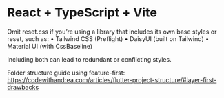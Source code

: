 # React + TypeScript + Vite

Omit reset.css if you’re using a library that includes its own base styles or reset, such as:
	•	Tailwind CSS (Preflight)
	•	DaisyUI (built on Tailwind)
	•	Material UI (with CssBaseline)

Including both can lead to redundant or conflicting styles.

Folder structure guide using feature-first:
https://codewithandrea.com/articles/flutter-project-structure/#layer-first-drawbacks
